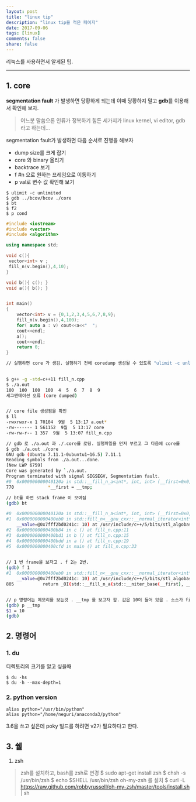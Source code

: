 ```yaml
---
layout: post
title: "linux tip"
description: "linux tip을 적은 페이지"
date: 2017-09-06
tags: [linux]
comments: false
share: false
---
```


리눅스를 사용하면서 알게된 팁.

--- 

## 1. core

**segmentation fault** 가 발생하면 당황하게 되는데 이때 당황하지 말고 **gdb**를 이용해서 확인해 보자.
> 어느분 말씀으론 인류가 정복하기 힘든 세가지가 linux kernel, vi editor, gdb 라고 하는데...

segmentation fault가 발생하면 다음 순서로 진행을 해보자
* dump size를 크게 잡기
* core 와 binary 올리기
* backtrace 보기
* f #n 으로 원하는 프레임으로 이동하기
* p val로 변수 값 확인해 보기

```
$ ulimit -c unlimited
$ gdb ../bcov/bcov ./core
$ bt
$ f2
$ p cond
```

``` cpp
#include <iostream>
#include <vector>
#include <algorithm>

using namespace std;

void c(){
 vector<int> v ;
 fill_n(v.begin(),4,10);
}

void b(){ c(); }
void a(){ b(); }


int main()
{
    vector<int> v = {0,1,2,3,4,5,6,7,8,9};
    fill_n(v.begin(),4,100);
    for( auto a : v) cout<<a<<"  ";
    cout<<endl;
    a();
    cout<<endl;
    return 0;
}
```

``` bash
// 실행하면 core 가 생김. 실행하기 전에 coredump 생성될 수 있도록 "ulimit -c unlimited" 를 실행해 줘야 함
 

$ g++ -g -std=c++11 fill_n.cpp
$ ./a.out
100  100  100  100  4  5  6  7  8  9
세그멘테이션 오류 (core dumped)


// core file 생성됨을 확인
$ ll
-rwxrwxr-x 1 70104  9월  5 13:17 a.out*
-rw------- 1 561152  9월  5 13:17 core
-rw-rw-r-- 1 357  9월  5 13:07 fill_n.cpp

// gdb 로 ./a.out 과 ./.core를 로딩. 실행파일을 먼저 부르고 그 다음에 core를 
$ gdb ./a.out ./core
GNU gdb (Ubuntu 7.11.1-0ubuntu1~16.5) 7.11.1
Reading symbols from ./a.out...done.
[New LWP 6759]
Core was generated by `./a.out.
Program terminated with signal SIGSEGV, Segmentation fault.
#0  0x000000000040120a in std::__fill_n_a<int*, int, int> (__first=0x0, __n=4, __value=@0x7fff2bd0241c: 10) at /usr/include/c++/5/bits/stl_algobase.h:770
770             *__first = __tmp;

// bt를 하면 stack frame 이 보여짐
(gdb) bt

#0  0x000000000040120a in std::__fill_n_a<int*, int, int> (__first=0x0, __n=4, __value=@0x7fff2bd0241c: 10) at /usr/include/c++/5/bits/stl_algobase.h:770
#1  0x0000000000400eb0 in std::fill_n<__gnu_cxx::__normal_iterator<int*, std::vector<int, std::allocator<int> > >, int, int> (__first=<error reading variable: Cannot access memory at address 0x0>, __n=4,
    __value=@0x7fff2bd0241c: 10) at /usr/include/c++/5/bits/stl_algobase.h:805
#2  0x0000000000400b84 in c () at fill_n.cpp:11
#3  0x0000000000400bd1 in b () at fill_n.cpp:15
#4  0x0000000000400bdd in a () at fill_n.cpp:19
#5  0x0000000000400cfd in main () at fill_n.cpp:33
 

// 1 번 frame을 보자고 . f 2는 2번. 
(gdb) f 1
#1  0x0000000000400eb0 in std::fill_n<__gnu_cxx::__normal_iterator<int*, std::vector<int, std::allocator<int> > >, int, int> (__first=<error reading variable: Cannot access memory at address 0x0>, __n=4,
    __value=@0x7fff2bd0241c: 10) at /usr/include/c++/5/bits/stl_algobase.h:805
805           return _OI(std::__fill_n_a(std::__niter_base(__first), __n, __value));


// p 명령어는 메모리를 보는것 . __tmp 를 보고자 함. 값은 10이 들어 있음 . 소스가 fill_n(v.begin(), 4,10)이므로 세번째 파라미터 값이 10 이란 뜻
(gdb) p __tmp
$1 = 10
(gdb)
```




## 2. 명령어
### 1. du

디렉토리의 크기를 알고 싶을때
```
$ du -hs
$ du -h --max-depth=1
```

### 2. python version

```
alias python="/usr/bin/python"
alias python="/home/neguri/anaconda3/python"
```

3.6을 쓰고 싶은데 poky 빌드를 하려면 v2가 필요하다고 한다.

## 3. 쉘
1. zsh
> zsh를 설치하고, bash를 zsh로 변경
> $ sudo apt-get install zsh
> $ chsh -s /usr/bin/zsh
> $ echo $SHELL
>   /usr/bin/zsh
> oh-my-zsh 를 설치
>  $ curl -L https://raw.github.com/robbyrussell/oh-my-zsh/master/tools/install.sh | sh
